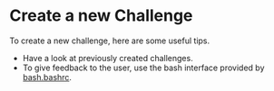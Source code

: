 Create a new Challenge
======================

To create a new challenge, here are some useful tips.

- Have a look at previously created challenges.
- To give feedback to the user, use the bash interface provided by
  [bash.bashrc].

[bash.bashrc]: ../challenges/base/packages/bash.bashrc


